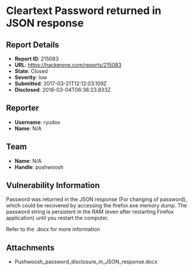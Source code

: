 # Cleartext Password returned in JSON response

## Report Details
- **Report ID**: 215083
- **URL**: https://hackerone.com/reports/215083
- **State**: Closed
- **Severity**: low
- **Submitted**: 2017-03-21T12:12:03.109Z
- **Disclosed**: 2018-03-04T06:36:23.833Z

## Reporter
- **Username**: ryudox
- **Name**: N/A

## Team
- **Name**: N/A
- **Handle**: pushwoosh

## Vulnerability Information
Password was returned in the JSON response (For changing of password), which could be recovered by accessing the firefox.exe memory dump. The password string is persistent in the RAM (even after restarting Firefox application) until you restart the computer.

Refer to the .docx for more information

## Attachments
- Pushwoosh_password_disclosure_in_JSON_response.docx
